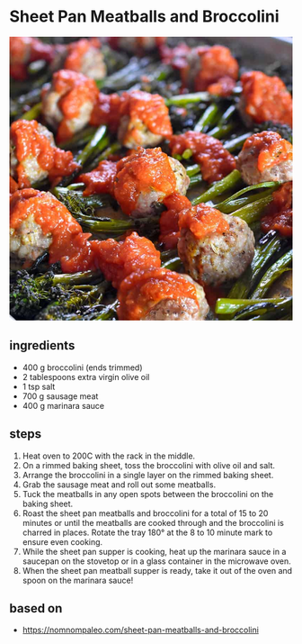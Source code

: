 # Sheet Pan Meatballs and Broccolini

![Sheet Pan Meatballs and Broccolini](images/sheet-pan-meatballs-and-broccolini.jpg)

## ingredients

- 400 g broccolini (ends trimmed)
- 2 tablespoons extra virgin olive oil
- 1 tsp salt
- 700 g sausage meat
- 400 g marinara sauce

## steps

1. Heat oven to 200C with the rack in the middle.
2. On a rimmed baking sheet, toss the broccolini with olive oil and salt.
3. Arrange the broccolini in a single layer on the rimmed baking sheet.
4. Grab the sausage meat and roll out some meatballs.
5. Tuck the meatballs in any open spots between the broccolini on the baking sheet.
6. Roast the sheet pan meatballs and broccolini for a total of 15 to 20 minutes or until the meatballs are cooked through and the broccolini is charred in places. Rotate the tray 180° at the 8 to 10 minute mark to ensure even cooking.
7. While the sheet pan supper is cooking, heat up the marinara sauce in a saucepan on the stovetop or in a glass container in the microwave oven.
8. When the sheet pan meatball supper is ready, take it out of the oven and spoon on the marinara sauce!

## based on

- https://nomnompaleo.com/sheet-pan-meatballs-and-broccolini
